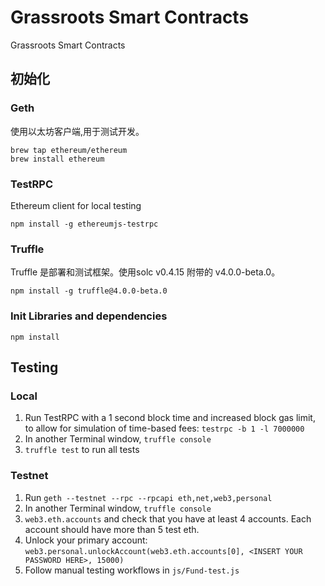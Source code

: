 # Grassroots Smart Contracts
Grassroots Smart Contracts
## 初始化

### Geth
使用以太坊客户端,用于测试开发。
```
brew tap ethereum/ethereum
brew install ethereum
```

### TestRPC
Ethereum client for local testing
```
npm install -g ethereumjs-testrpc
```

### Truffle
Truffle 是部署和测试框架。使用solc v0.4.15 附带的 v4.0.0-beta.0。
```
npm install -g truffle@4.0.0-beta.0
```


### Init Libraries and dependencies
```
npm install
```
## Testing

### Local
1. Run TestRPC with a 1 second block time and increased block gas limit, to allow for simulation of time-based fees: `testrpc -b 1 -l 7000000` 
2. In another Terminal window, `truffle console`
3. `truffle test` to run all tests

### Testnet
1. Run `geth --testnet --rpc --rpcapi eth,net,web3,personal`
2. In another Terminal window, `truffle console`
3. `web3.eth.accounts` and check that you have at least 4 accounts.  Each account should have more than 5 test eth.
4. Unlock your primary account: `web3.personal.unlockAccount(web3.eth.accounts[0], <INSERT YOUR PASSWORD HERE>, 15000)`
5. Follow manual testing workflows in `js/Fund-test.js`
